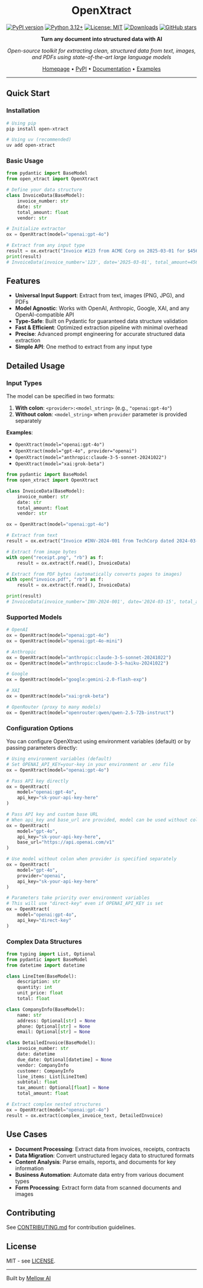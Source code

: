 <div align="center">

# OpenXtract

[![PyPI version](https://badge.fury.io/py/open-xtract.svg)](https://badge.fury.io/py/open-xtract)
[![Python 3.12+](https://img.shields.io/badge/python-3.12+-blue.svg)](https://www.python.org/downloads/)
[![License: MIT](https://img.shields.io/badge/License-MIT-yellow.svg)](https://opensource.org/licenses/MIT)
[![Downloads](https://pepy.tech/badge/open-xtract)](https://pepy.tech/project/open-xtract)
[![GitHub stars](https://img.shields.io/github/stars/Mellow-Artificial-Intelligence/open-xtract.svg)](https://github.com/Mellow-Artificial-Intelligence/open-xtract/stargazers)

**Turn any document into structured data with AI**

*Open-source toolkit for extracting clean, structured data from text, images, and PDFs using state-of-the-art large language models*

[Homepage](https://mellow-artificial-intelligence.github.io/open-xtract/) • [PyPI](https://pypi.org/project/open-xtract/) • [Documentation](https://github.com/Mellow-Artificial-Intelligence/open-xtract) • [Examples](./examples/)

</div>

---

## Quick Start

### Installation

```bash
# Using pip
pip install open-xtract

# Using uv (recommended)
uv add open-xtract
```

### Basic Usage

```python
from pydantic import BaseModel
from open_xtract import OpenXtract

# Define your data structure
class InvoiceData(BaseModel):
    invoice_number: str
    date: str
    total_amount: float
    vendor: str

# Initialize extractor
ox = OpenXtract(model="openai:gpt-4o")

# Extract from any input type
result = ox.extract("Invoice #123 from ACME Corp on 2025-03-01 for $456.78", InvoiceData)
print(result)
# InvoiceData(invoice_number='123', date='2025-03-01', total_amount=456.78, vendor='ACME Corp')
```

## Features

- **Universal Input Support**: Extract from text, images (PNG, JPG), and PDFs
- **Model Agnostic**: Works with OpenAI, Anthropic, Google, XAI, and any OpenAI-compatible API
- **Type-Safe**: Built on Pydantic for guaranteed data structure validation
- **Fast & Efficient**: Optimized extraction pipeline with minimal overhead
- **Precise**: Advanced prompt engineering for accurate structured data extraction
- **Simple API**: One method to extract from any input type

## Detailed Usage

### Input Types

The model can be specified in two formats:

1. **With colon**: `<provider>:<model_string>` (e.g., `"openai:gpt-4o"`)
2. **Without colon**: `<model_string>` when `provider` parameter is provided separately

**Examples**: 
- `OpenXtract(model="openai:gpt-4o")` 
- `OpenXtract(model="gpt-4o", provider="openai")`
- `OpenXtract(model="anthropic:claude-3-5-sonnet-20241022")`
- `OpenXtract(model="xai:grok-beta")`

```python
from pydantic import BaseModel
from open_xtract import OpenXtract

class InvoiceData(BaseModel):
    invoice_number: str
    date: str
    total_amount: float
    vendor: str

ox = OpenXtract(model="openai:gpt-4o")

# Extract from text
result = ox.extract("Invoice #INV-2024-001 from TechCorp dated 2024-03-15 for $1,250.00", InvoiceData)

# Extract from image bytes
with open("receipt.png", "rb") as f:
    result = ox.extract(f.read(), InvoiceData)

# Extract from PDF bytes (automatically converts pages to images)
with open("invoice.pdf", "rb") as f:
    result = ox.extract(f.read(), InvoiceData)

print(result)
# InvoiceData(invoice_number='INV-2024-001', date='2024-03-15', total_amount=1250.0, vendor='TechCorp')
```

### Supported Models

```python
# OpenAI
ox = OpenXtract(model="openai:gpt-4o")
ox = OpenXtract(model="openai:gpt-4o-mini")

# Anthropic
ox = OpenXtract(model="anthropic:claude-3-5-sonnet-20241022")
ox = OpenXtract(model="anthropic:claude-3-5-haiku-20241022")

# Google
ox = OpenXtract(model="google:gemini-2.0-flash-exp")

# XAI
ox = OpenXtract(model="xai:grok-beta")

# OpenRouter (proxy to many models)
ox = OpenXtract(model="openrouter:qwen/qwen-2.5-72b-instruct")
```

### Configuration Options

You can configure OpenXtract using environment variables (default) or by passing parameters directly:

```python
# Using environment variables (default)
# Set OPENAI_API_KEY=your-key in your environment or .env file
ox = OpenXtract(model="openai:gpt-4o")

# Pass API key directly
ox = OpenXtract(
    model="openai:gpt-4o",
    api_key="sk-your-api-key-here"
)

# Pass API key and custom base URL
# When api_key and base_url are provided, model can be used without colon
ox = OpenXtract(
    model="gpt-4o",
    api_key="sk-your-api-key-here",
    base_url="https://api.openai.com/v1"
)

# Use model without colon when provider is specified separately
ox = OpenXtract(
    model="gpt-4o",
    provider="openai",
    api_key="sk-your-api-key-here"
)

# Parameters take priority over environment variables
# This will use "direct-key" even if OPENAI_API_KEY is set
ox = OpenXtract(
    model="openai:gpt-4o",
    api_key="direct-key"
)
```

### Complex Data Structures

```python
from typing import List, Optional
from pydantic import BaseModel
from datetime import datetime

class LineItem(BaseModel):
    description: str
    quantity: int
    unit_price: float
    total: float

class CompanyInfo(BaseModel):
    name: str
    address: Optional[str] = None
    phone: Optional[str] = None
    email: Optional[str] = None

class DetailedInvoice(BaseModel):
    invoice_number: str
    date: datetime
    due_date: Optional[datetime] = None
    vendor: CompanyInfo
    customer: CompanyInfo
    line_items: List[LineItem]
    subtotal: float
    tax_amount: Optional[float] = None
    total_amount: float

# Extract complex nested structures
ox = OpenXtract(model="openai:gpt-4o")
result = ox.extract(complex_invoice_text, DetailedInvoice)
```

## Use Cases

- **Document Processing**: Extract data from invoices, receipts, contracts
- **Data Migration**: Convert unstructured legacy data to structured formats  
- **Content Analysis**: Parse emails, reports, and documents for key information
- **Business Automation**: Automate data entry from various document types
- **Form Processing**: Extract form data from scanned documents and images

## Contributing

See [CONTRIBUTING.md](CONTRIBUTING.md) for contribution guidelines.

## License

MIT - see [LICENSE](LICENSE).

---

Built by [Mellow AI](https://github.com/Mellow-Artificial-Intelligence)
